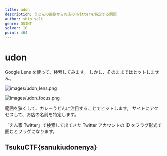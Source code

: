 ```yaml
---
title: udon
description: うどんの画像からお店のTwitterを特定する問題
author: shio_sa1t
genre: OSINT
solver: 10
point: 464
---
```


# udon

Google Lens を使って、検索してみます。
しかし、そのままではヒットしません。

![images/udon_lens.png](images/udon_lens.png)

![images/udon_focus.png](images/udon_focus.png)

範囲を狭くして、カレーうどんに注目することでヒットします。
サイトにアクセスして、お店の名前を特定します。

「えん家 Twitter」で検索して出てきた Twitter アカウントの ID をフラグ形式で囲むとフラグになります。

## TsukuCTF{sanukiudonenya}
